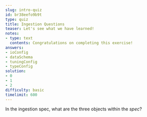 ```yaml
---
slug: intro-quiz
id: br38eefo9b9t
type: quiz
title: Ingestion Questions
teaser: Let's see what we have learned!
notes:
- type: text
  contents: Congratulations on completing this exercise!
answers:
- ioConfig
- dataSchema
- tuningConfig
- typeConfig
solution:
- 0
- 1
- 2
difficulty: basic
timelimit: 600
---
```

In the ingestion spec, what are the three objects within the _spec_?
